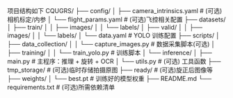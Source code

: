 项目结构如下
CQUGRS/
  ├── config/
  │    ├── camera_intrinsics.yaml    # (可选)相机标定/内参
  │    └── flight_params.yaml        # (可选)飞控相关配置
  ├── datasets/
  │    ├── train/
  │    │    ├── images/
  │    │    └── labels/
  │    ├── valid/
  │    │    ├── images/
  │    │    └── labels/
  │    └── data.yaml                 # YOLO 训练配置
  ├── scripts/
  │    ├── data_collection/
  │    │    └── capture_images.py    # 数据采集脚本(可选)
  │    ├── training/
  │    │    └── train_yolo.py       # 训练脚本
  │    └── inference/
  │         ├── main.py             # 主程序：推理 + 旋转 + OCR
  │         └── utils.py            # (可选) 工具函数
  ├── tmp_storage/                   # (可选)临时存储拍摄原图
  ├── ready/                         # (可选)旋正后图像等
  ├── weights/
  │    └── best.pt                  # 训练好的模型权重
  ├── README.md
  └── requirements.txt               # (可选)所需依赖清单

